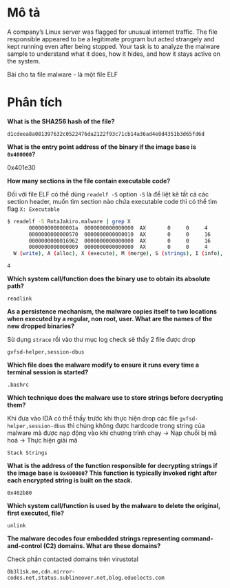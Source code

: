 # Mô tả

A company’s Linux server was flagged for unusual internet traffic. The file responsible appeared to be a legitimate program but acted strangely and kept running even after being stopped. Your task is to analyze the malware sample to understand what it does, how it hides, and how it stays active on the system.

Bài cho ta file malware - là một file ELF

# Phân tích

**What is the SHA256 hash of the file?**

`d1cdeea8a081397632c0522476da2122f93c71cb14a36ad4e8d4351b3d65fd6d`

**What is the entry point address of the binary if the image base is `0x400000`?**

0x401e30

**How many sections in the file contain executable code?**

Đối với file ELF có thể dùng `readelf -S` option `-S` là để liệt kê tất cả các section header, muốn tìm section nào chứa executable code thì có thể tìm flag `X: Executable`

```bash
$ readelf -S RotaJakiro.malware | grep X
       000000000000001a  0000000000000000  AX       0     0     4
       0000000000000570  0000000000000010  AX       0     0     16
       0000000000016962  0000000000000000  AX       0     0     16
       0000000000000009  0000000000000000  AX       0     0     4
  W (write), A (alloc), X (execute), M (merge), S (strings), I (info),
```

`4`

**Which system call/function does the binary use to obtain its absolute path?**

`readlink`

**As a persistence mechanism, the malware copies itself to two locations when executed by a regular, non root, user. What are the names of the new dropped binaries?**

Sử dụng `strace` rồi vào thư mục log check sẽ thấy 2 file được drop

`gvfsd-helper,session-dbus`

**Which file does the malware modify to ensure it runs every time a terminal session is started?**

`.bashrc`

**Which technique does the malware use to store strings before decrypting them?**

Khi đưa vào IDA có thể thấy trước khi thực hiện drop các file `gvfsd-helper,session-dbus` thì chúng không được hardcode trong string của malware mà được nạp động vào khi chương trình chạy -> Nạp chuỗi bị mã hoá -> Thực hiện giải mã

`Stack Strings`

**What is the address of the function responsible for decrypting strings if the image base is `0x400000`? This function is typically invoked right after each encrypted string is built on the stack.**

`0x402b80`

**Which system call/function is used by the malware to delete the original, first executed, file?**

`unlink`

**The malware decodes four embedded strings representing command-and-control (C2) domains. What are these domains?**

Check phần contacted domains trên virustotal

`0b3l1sk.me,cdn.mirror-codes.net,status.sublineover.net,blog.eduelects.com`